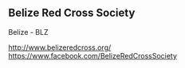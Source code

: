 ## Belize Red Cross Society 
Belize - BLZ

http://www.belizeredcross.org/
https://www.facebook.com/BelizeRedCrossSociety
